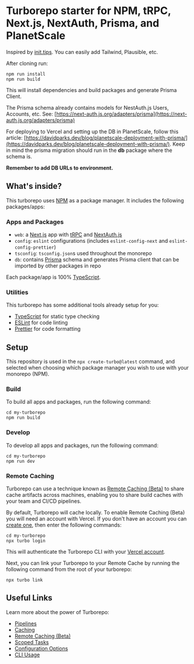 # Turborepo starter for NPM, tRPC, Next.js, NextAuth, Prisma, and PlanetScale

Inspired by [init.tips](https://init.tips/other). You can easily add Tailwind, Plausible, etc.

After cloning run:

```
npm run install
npm run build
```

This will install dependencies and build packages and generate Prisma Client.

The Prisma schema already contains models for NestAuth.js Users, Accounts, etc. See: [https://next-auth.js.org/adapters/prisma](https://next-auth.js.org/adapters/prisma)

For deploying to Vercel and setting up the DB in PlanetScale, follow this article: [https://davidparks.dev/blog/planetscale-deployment-with-prisma/](https://davidparks.dev/blog/planetscale-deployment-with-prisma/). Keep in mind the prisma migration should run in the **db** package where the schema is.

**Remember to add DB URLs to environment.**

## What's inside?

This turborepo uses [NPM](https://www.npmjs.com/) as a package manager. It includes the following packages/apps:

### Apps and Packages

- `web`: a [Next.js](https://nextjs.org) app with [tRPC](https://trpc.io/) and [NextAuth.js](https://next-auth.js.org/)
- `config`: `eslint` configurations (includes `eslint-config-next` and `eslint-config-prettier`)
- `tsconfig`: `tsconfig.json`s used throughout the monorepo
- `db`: contains [Prisma](https://www.prisma.io/) schema and generates Prisma client that can be imported by other packages in repo

Each package/app is 100% [TypeScript](https://www.typescriptlang.org/).

### Utilities

This turborepo has some additional tools already setup for you:

- [TypeScript](https://www.typescriptlang.org/) for static type checking
- [ESLint](https://eslint.org/) for code linting
- [Prettier](https://prettier.io) for code formatting

## Setup

This repository is used in the `npx create-turbo@latest` command, and selected when choosing which package manager you wish to use with your monorepo (NPM).

### Build

To build all apps and packages, run the following command:

```
cd my-turborepo
npm run build
```

### Develop

To develop all apps and packages, run the following command:

```
cd my-turborepo
npm run dev
```

### Remote Caching

Turborepo can use a technique known as [Remote Caching (Beta)](https://turborepo.org/docs/features/remote-caching) to share cache artifacts across machines, enabling you to share build caches with your team and CI/CD pipelines.

By default, Turborepo will cache locally. To enable Remote Caching (Beta) you will need an account with Vercel. If you don't have an account you can [create one](https://vercel.com/signup), then enter the following commands:

```
cd my-turborepo
npx turbo login
```

This will authenticate the Turborepo CLI with your [Vercel account](https://vercel.com/docs/concepts/personal-accounts/overview).

Next, you can link your Turborepo to your Remote Cache by running the following command from the root of your turborepo:

```
npx turbo link
```

## Useful Links

Learn more about the power of Turborepo:

- [Pipelines](https://turborepo.org/docs/features/pipelines)
- [Caching](https://turborepo.org/docs/features/caching)
- [Remote Caching (Beta)](https://turborepo.org/docs/features/remote-caching)
- [Scoped Tasks](https://turborepo.org/docs/features/scopes)
- [Configuration Options](https://turborepo.org/docs/reference/configuration)
- [CLI Usage](https://turborepo.org/docs/reference/command-line-reference)
